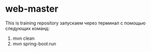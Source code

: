 # web-master
This is training repository
запускаем через терминал с помощью следующих команд:
1. mvn clean
2. mvn spring-boot:run
